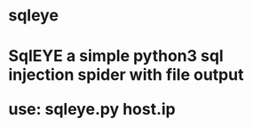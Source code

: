 # sqleye
<h1>SqlEYE a simple python3 sql injection spider with file output</1>


use: sqleye.py host.ip


